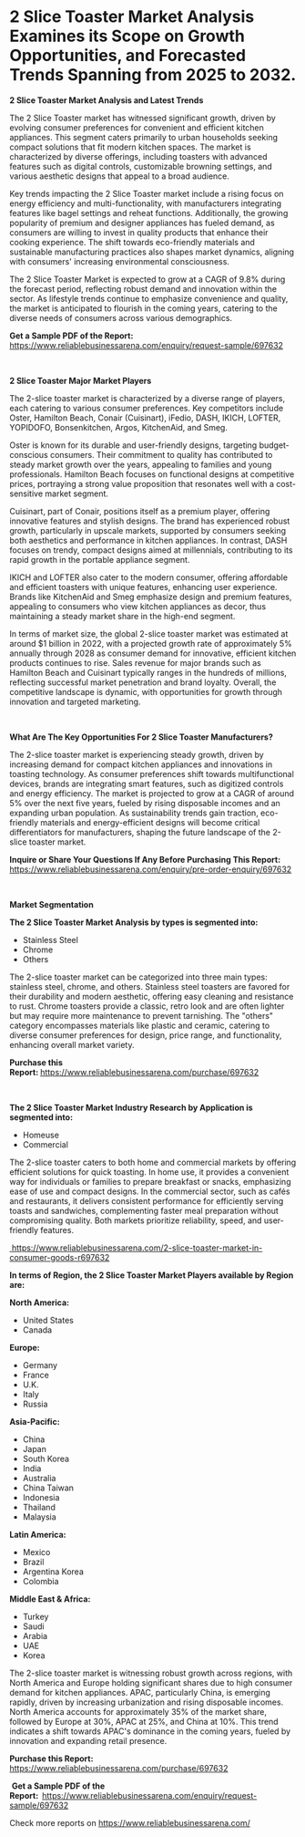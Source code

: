 <p><h1>2 Slice Toaster Market Analysis Examines its Scope on Growth Opportunities, and Forecasted Trends Spanning from 2025 to 2032.</h1></p><p><strong>2 Slice Toaster Market Analysis and Latest Trends</strong></p>
<p><p>The 2 Slice Toaster market has witnessed significant growth, driven by evolving consumer preferences for convenient and efficient kitchen appliances. This segment caters primarily to urban households seeking compact solutions that fit modern kitchen spaces. The market is characterized by diverse offerings, including toasters with advanced features such as digital controls, customizable browning settings, and various aesthetic designs that appeal to a broad audience.</p><p>Key trends impacting the 2 Slice Toaster market include a rising focus on energy efficiency and multi-functionality, with manufacturers integrating features like bagel settings and reheat functions. Additionally, the growing popularity of premium and designer appliances has fueled demand, as consumers are willing to invest in quality products that enhance their cooking experience. The shift towards eco-friendly materials and sustainable manufacturing practices also shapes market dynamics, aligning with consumers' increasing environmental consciousness.</p><p>The 2 Slice Toaster Market is expected to grow at a CAGR of 9.8% during the forecast period, reflecting robust demand and innovation within the sector. As lifestyle trends continue to emphasize convenience and quality, the market is anticipated to flourish in the coming years, catering to the diverse needs of consumers across various demographics.</p></p>
<p><strong>Get a Sample PDF of the Report:&nbsp;</strong> <a href="https://www.reliablebusinessarena.com/enquiry/request-sample/697632?utm_campaign=3531&utm_medium=2&utm_source=Github&utm_content=ia&utm_term=23032025&utm_id=2-slice-toaster">https://www.reliablebusinessarena.com/enquiry/request-sample/697632</a></p>
<p>&nbsp;</p>
<p><strong>2 Slice Toaster Major Market Players</strong></p>
<p><p>The 2-slice toaster market is characterized by a diverse range of players, each catering to various consumer preferences. Key competitors include Oster, Hamilton Beach, Conair (Cuisinart), iFedio, DASH, IKICH, LOFTER, YOPIDOFO, Bonsenkitchen, Argos, KitchenAid, and Smeg.</p><p>Oster is known for its durable and user-friendly designs, targeting budget-conscious consumers. Their commitment to quality has contributed to steady market growth over the years, appealing to families and young professionals. Hamilton Beach focuses on functional designs at competitive prices, portraying a strong value proposition that resonates well with a cost-sensitive market segment.</p><p>Cuisinart, part of Conair, positions itself as a premium player, offering innovative features and stylish designs. The brand has experienced robust growth, particularly in upscale markets, supported by consumers seeking both aesthetics and performance in kitchen appliances. In contrast, DASH focuses on trendy, compact designs aimed at millennials, contributing to its rapid growth in the portable appliance segment.</p><p>IKICH and LOFTER also cater to the modern consumer, offering affordable and efficient toasters with unique features, enhancing user experience. Brands like KitchenAid and Smeg emphasize design and premium features, appealing to consumers who view kitchen appliances as decor, thus maintaining a steady market share in the high-end segment.</p><p>In terms of market size, the global 2-slice toaster market was estimated at around $1 billion in 2022, with a projected growth rate of approximately 5% annually through 2028 as consumer demand for innovative, efficient kitchen products continues to rise. Sales revenue for major brands such as Hamilton Beach and Cuisinart typically ranges in the hundreds of millions, reflecting successful market penetration and brand loyalty. Overall, the competitive landscape is dynamic, with opportunities for growth through innovation and targeted marketing.</p></p>
<p>&nbsp;</p>
<p><strong>What Are The Key Opportunities For 2 Slice Toaster Manufacturers?</strong></p>
<p><p>The 2-slice toaster market is experiencing steady growth, driven by increasing demand for compact kitchen appliances and innovations in toasting technology. As consumer preferences shift towards multifunctional devices, brands are integrating smart features, such as digitized controls and energy efficiency. The market is projected to grow at a CAGR of around 5% over the next five years, fueled by rising disposable incomes and an expanding urban population. As sustainability trends gain traction, eco-friendly materials and energy-efficient designs will become critical differentiators for manufacturers, shaping the future landscape of the 2-slice toaster market.</p></p>
<p><strong>Inquire or Share Your Questions If Any Before Purchasing This Report:</strong> <a href="https://www.reliablebusinessarena.com/enquiry/pre-order-enquiry/697632?utm_campaign=3531&utm_medium=2&utm_source=Github&utm_content=ia&utm_term=23032025&utm_id=2-slice-toaster">https://www.reliablebusinessarena.com/enquiry/pre-order-enquiry/697632</a></p>
<p>&nbsp;</p>
<p><strong>Market Segmentation</strong></p>
<p><strong>The 2 Slice Toaster Market Analysis by types is segmented into:</strong></p>
<p><ul><li>Stainless Steel</li><li>Chrome</li><li>Others</li></ul></p>
<p><p>The 2-slice toaster market can be categorized into three main types: stainless steel, chrome, and others. Stainless steel toasters are favored for their durability and modern aesthetic, offering easy cleaning and resistance to rust. Chrome toasters provide a classic, retro look and are often lighter but may require more maintenance to prevent tarnishing. The "others" category encompasses materials like plastic and ceramic, catering to diverse consumer preferences for design, price range, and functionality, enhancing overall market variety.</p></p>
<p><strong>Purchase this Report:&nbsp;</strong><a href="https://www.reliablebusinessarena.com/purchase/697632?utm_campaign=3531&utm_medium=2&utm_source=Github&utm_content=ia&utm_term=23032025&utm_id=2-slice-toaster">https://www.reliablebusinessarena.com/purchase/697632</a></p>
<p>&nbsp;</p>
<p><strong>The 2 Slice Toaster Market Industry Research by Application is segmented into:</strong></p>
<p><ul><li>Homeuse</li><li>Commercial</li></ul></p>
<p><p>The 2-slice toaster caters to both home and commercial markets by offering efficient solutions for quick toasting. In home use, it provides a convenient way for individuals or families to prepare breakfast or snacks, emphasizing ease of use and compact designs. In the commercial sector, such as cafés and restaurants, it delivers consistent performance for efficiently serving toasts and sandwiches, complementing faster meal preparation without compromising quality. Both markets prioritize reliability, speed, and user-friendly features.</p></p>
<p><a href="https://www.reliablebusinessarena.com/2-slice-toaster-market-in-consumer-goods-r697632?utm_campaign=3531&utm_medium=2&utm_source=Github&utm_content=ia&utm_term=23032025&utm_id=2-slice-toaster">&nbsp;https://www.reliablebusinessarena.com/2-slice-toaster-market-in-consumer-goods-r697632</a></p>
<p><strong>In terms of Region, the 2 Slice Toaster Market Players available by Region are:</strong></p>
<p>
    <p> <strong> North America: </strong>
        <ul>
            <li>United States</li>
            <li>Canada</li>
        </ul>
        </p> 
    <p> <strong> Europe: </strong>
        <ul>
            <li>Germany</li>
            <li>France</li>
            <li>U.K.</li>
            <li>Italy</li>
            <li>Russia</li>
        </ul>
        </p> 
    <p> <strong> Asia-Pacific: </strong>
        <ul>
            <li>China</li>
            <li>Japan</li>
            <li>South Korea</li>
            <li>India</li>
            <li>Australia</li>
            <li>China Taiwan</li>
            <li>Indonesia</li>
            <li>Thailand</li>
            <li>Malaysia</li>
        </ul>
        </p> 
    <p> <strong> Latin America: </strong>
        <ul>
            <li>Mexico</li>
            <li>Brazil</li>
            <li>Argentina Korea</li>
            <li>Colombia</li>
        </ul>
        </p> 
    <p> <strong> Middle East & Africa: </strong>
        <ul>
            <li>Turkey</li>
            <li>Saudi</li>
            <li>Arabia</li>
            <li>UAE</li>
            <li>Korea</li>
        </ul>
    </p>
    </p>
<p><p>The 2-slice toaster market is witnessing robust growth across regions, with North America and Europe holding significant shares due to high consumer demand for kitchen appliances. APAC, particularly China, is emerging rapidly, driven by increasing urbanization and rising disposable incomes. North America accounts for approximately 35% of the market share, followed by Europe at 30%, APAC at 25%, and China at 10%. This trend indicates a shift towards APAC's dominance in the coming years, fueled by innovation and expanding retail presence.</p></p>
<p><strong>Purchase this Report: </strong><a href="https://www.reliablebusinessarena.com/purchase/697632?utm_campaign=3531&utm_medium=2&utm_source=Github&utm_content=ia&utm_term=23032025&utm_id=2-slice-toaster">https://www.reliablebusinessarena.com/purchase/697632</a></p>
<p>&nbsp;<strong>Get a Sample PDF of the Report:&nbsp;&nbsp;</strong><a href="https://www.reliablebusinessarena.com/enquiry/request-sample/697632?utm_campaign=3531&utm_medium=2&utm_source=Github&utm_content=ia&utm_term=23032025&utm_id=2-slice-toaster">https://www.reliablebusinessarena.com/enquiry/request-sample/697632</a></p>
<p><strong></strong></p>
<p>Check more reports on <a href="https://www.reliablebusinessarena.com/?utm_campaign=3531&utm_medium=2&utm_source=Github&utm_content=ia&utm_term=23032025&utm_id=2-slice-toaster">https://www.reliablebusinessarena.com/</a></p>